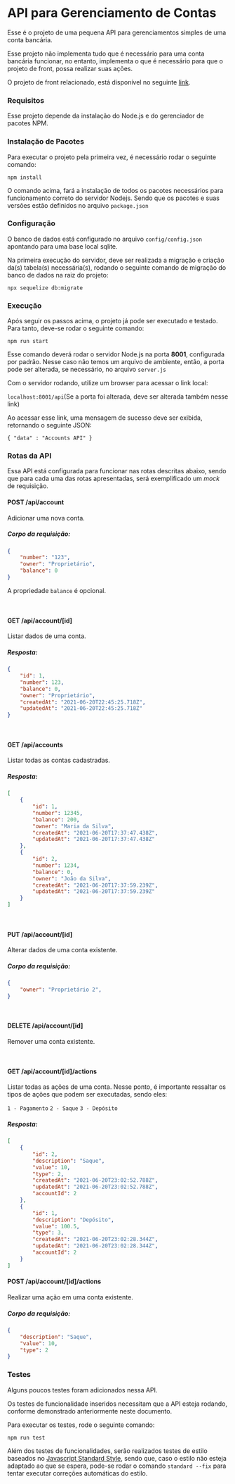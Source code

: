 # API para Gerenciamento de Contas

Esse é o projeto de uma pequena API para gerenciamentos simples de uma conta bancária.

Esse projeto não implementa tudo que é necessário para uma conta bancária funcionar, no entanto, implementa o que é necessário para que o projeto de front, possa realizar suas ações.

O projeto de front relacionado, está disponível no seguinte [link](https://github.com/juliosieg/account-mgmt-front).



### Requisitos

Esse projeto depende da instalação do Node.js e do gerenciador de pacotes NPM.

### Instalação de Pacotes

Para executar o projeto pela primeira vez, é necessário rodar o seguinte comando:

`npm install`

O comando acima, fará a instalação de todos os pacotes necessários para funcionamento correto do servidor Nodejs. Sendo que os pacotes e suas versões estão definidos no arquivo `package.json`

### Configuração

O banco de dados está configurado no arquivo `config/config.json` apontando para uma base local sqlite.

Na primeira execução do servidor, deve ser realizada a migração e criação da(s) tabela(s) necessária(s), rodando o seguinte comando de migração do banco de dados na raiz do projeto:

`npx sequelize db:migrate`

### Execução

Após seguir os passos acima, o projeto já pode ser executado e testado. Para tanto, deve-se rodar o seguinte comando:

`npm run start`

Esse comando deverá rodar o servidor Node.js na porta **8001**, configurada por padrão.
Nesse caso não temos um arquivo de ambiente, então, a porta pode ser alterada, se necessário, no arquivo `server.js`

Com o servidor rodando, utilize um browser para acessar o link local:

`localhost:8001/api`(Se a porta foi alterada, deve ser alterada também nesse link)

Ao acessar esse link, uma mensagem de sucesso deve ser exibida, retornando o seguinte JSON:

`{ "data" : "Accounts API" }`


### Rotas da API

Essa API está configurada para funcionar nas rotas descritas abaixo, sendo que para cada uma das rotas apresentadas, será exemplificado um _mock_ de requisição.

#### POST /api/account

Adicionar uma nova conta.

##### Corpo da requisição:
```json
{
    "number": "123",
    "owner": "Proprietário",
    "balance": 0
}
```
A propriedade `balance` é opcional.

<br />

#### GET /api/account/[id]

Listar dados de uma conta.

##### Resposta:
```json
{
    "id": 1,
    "number": 123,
    "balance": 0,
    "owner": "Proprietário",
    "createdAt": "2021-06-20T22:45:25.718Z",
    "updatedAt": "2021-06-20T22:45:25.718Z"
}
```

<br />

#### GET /api/accounts

Listar todas as contas cadastradas.

##### Resposta:
```json
[
    {
        "id": 1,
        "number": 12345,
        "balance": 200,
        "owner": "Maria da Silva",
        "createdAt": "2021-06-20T17:37:47.438Z",
        "updatedAt": "2021-06-20T17:37:47.438Z"
    },
    {
        "id": 2,
        "number": 1234,
        "balance": 0,
        "owner": "João da Silva",
        "createdAt": "2021-06-20T17:37:59.239Z",
        "updatedAt": "2021-06-20T17:37:59.239Z"
    }
]
```

<br>

#### PUT /api/account/[id]

Alterar dados de uma conta existente.

##### Corpo da requisição:
```json
{
    "owner": "Proprietário 2",
}
```

<br>

#### DELETE /api/account/[id]

Remover uma conta existente.


<br>

#### GET /api/account/[id]/actions

Listar todas as ações de uma conta.
Nesse ponto, é importante ressaltar os tipos de ações que podem ser executadas, sendo eles:

`1 - Pagamento`
`2 - Saque`
`3 - Depósito`

##### Resposta:
```json
[
    {
        "id": 2,
        "description": "Saque",
        "value": 10,
        "type": 2,
        "createdAt": "2021-06-20T23:02:52.788Z",
        "updatedAt": "2021-06-20T23:02:52.788Z",
        "accountId": 2
    },
    {
        "id": 1,
        "description": "Depósito",
        "value": 100.5,
        "type": 3,
        "createdAt": "2021-06-20T23:02:28.344Z",
        "updatedAt": "2021-06-20T23:02:28.344Z",
        "accountId": 2
    }
]
```

#### POST /api/account/[id]/actions

Realizar uma ação em uma conta existente.

##### Corpo da requisição:
```json
{
    "description": "Saque",
    "value": 10,
    "type": 2
}
```

### Testes

Alguns poucos testes foram adicionados nessa API.

Os testes de funcionalidade inseridos necessitam que a API esteja rodando, conforme demonstrado anteriormente neste documento.

Para executar os testes, rode o seguinte comando:

`npm run test`

Além dos testes de funcionalidades, serão realizados testes de estilo baseados no [Javascript Standard Style](https://standardjs.com/), sendo que, caso o estilo não esteja adaptado ao que se espera, pode-se rodar o comando `standard --fix` para tentar executar correções automáticas do estilo.